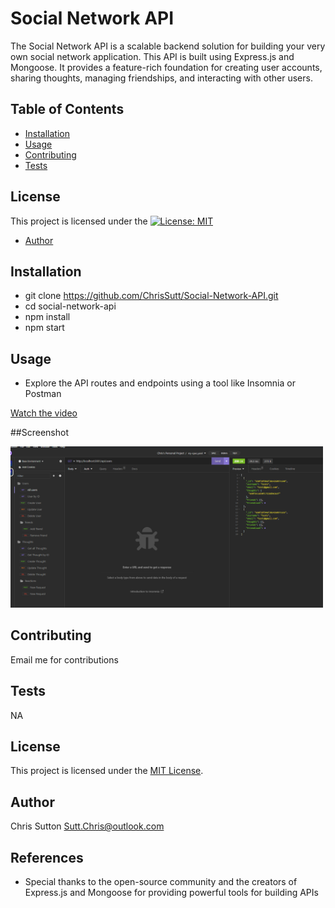# Social Network API

The Social Network API is a scalable backend solution for building your very own social network application. This API is built using Express.js and Mongoose. It provides a feature-rich foundation for creating user accounts, sharing thoughts, managing friendships, and interacting with other users.

## Table of Contents
- [Installation](#installation)
- [Usage](#usage)
- [Contributing](#contributing)
- [Tests](#tests)

## License

This project is licensed under the [![License: MIT](https://img.shields.io/badge/License-MIT-yellow.svg)](https://opensource.org/licenses/MIT)
  
- [Author](#author)

## Installation

* git clone https://github.com/ChrisSutt/Social-Network-API.git
* cd social-network-api
* npm install
* npm start


## Usage

* Explore the API routes and endpoints using a tool like Insomnia or Postman


[Watch the video](https://clipchamp.com/watch/FOlIq9QuTw7)

##Screenshot

<img
  src="assets\Social-Network-API.png"
  alt="Social-Network-API"
  style="display: left; margin: 0 auto; max-width: 500px">

## Contributing

Email me for contributions

## Tests

NA


## License

This project is licensed under the [MIT License](https://opensource.org/licenses/MIT).
  

## Author

Chris Sutton
Sutt.Chris@outlook.com

## References
* Special thanks to the open-source community and the creators of Express.js and Mongoose for providing powerful tools for building APIs
